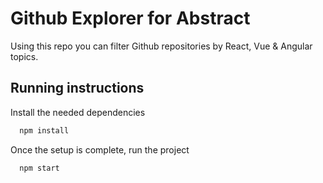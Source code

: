 # Github Explorer for Abstract

Using this repo you can filter Github repositories by React, Vue & Angular topics.

## Running instructions

Install the needed dependencies

```bash
  npm install
```

Once the setup is complete, run the project

```bash
  npm start
```
